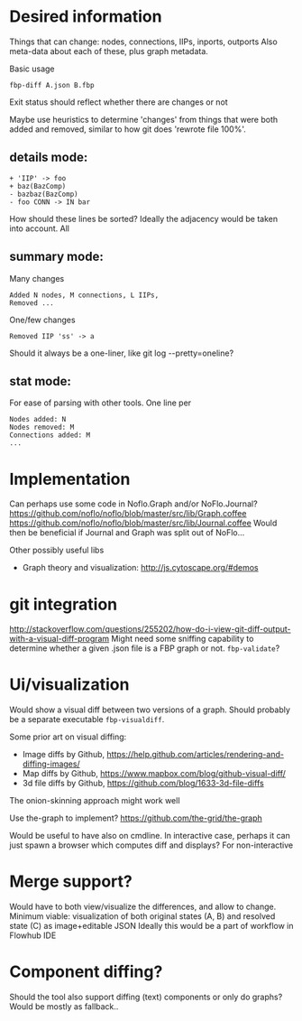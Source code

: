 # Desired information

Things that can change: nodes, connections, IIPs, inports, outports
Also meta-data about each of these, plus graph metadata.

Basic usage

    fbp-diff A.json B.fbp

Exit status should reflect whether there are changes or not

Maybe use heuristics to determine 'changes' from things that were both added and removed,
similar to how git does 'rewrote file 100%'.

## details mode:

    + 'IIP' -> foo
    + baz(BazComp)
    - bazbaz(BazComp)
    - foo CONN -> IN bar

How should these lines be sorted?
Ideally the adjacency would be taken into account. All 

## summary mode:
    
Many changes

    Added N nodes, M connections, L IIPs, 
    Removed ...

One/few changes

    Removed IIP 'ss' -> a

Should it always be a one-liner, like git log --pretty=oneline?

## stat mode:

For ease of parsing with other tools. One line per

    Nodes added: N
    Nodes removed: M
    Connections added: M
    ...


# Implementation



Can perhaps use some code in Noflo.Graph and/or NoFlo.Journal?
https://github.com/noflo/noflo/blob/master/src/lib/Graph.coffee
https://github.com/noflo/noflo/blob/master/src/lib/Journal.coffee
Would then be beneficial if Journal and Graph was split out of NoFlo...

Other possibly useful libs

* Graph theory and visualization: http://js.cytoscape.org/#demos


# git integration

http://stackoverflow.com/questions/255202/how-do-i-view-git-diff-output-with-a-visual-diff-program
Might need some sniffing capability to determine whether a given .json file is a FBP graph or not.
`fbp-validate`?

# Ui/visualization

Would show a visual diff between two versions of a graph.
Should probably be a separate executable `fbp-visualdiff`.

Some prior art on visual diffing:

* Image diffs by Github, https://help.github.com/articles/rendering-and-diffing-images/
* Map diffs by Github, https://www.mapbox.com/blog/github-visual-diff/
* 3d file diffs by Github, https://github.com/blog/1633-3d-file-diffs

The onion-skinning approach might work well

Use the-graph to implement? https://github.com/the-grid/the-graph

Would be useful to have also on cmdline.
In interactive case, perhaps it can just spawn a browser which computes diff and displays?
For non-interactive

# Merge support?

Would have to both view/visualize the differences,
and allow to change.
Minimum viable: visualization of both original states (A, B) and resolved state (C) as image+editable JSON
Ideally this would be a part of workflow in Flowhub IDE

# Component diffing?

Should the tool also support diffing (text) components or only do graphs?
Would be mostly as fallback..
